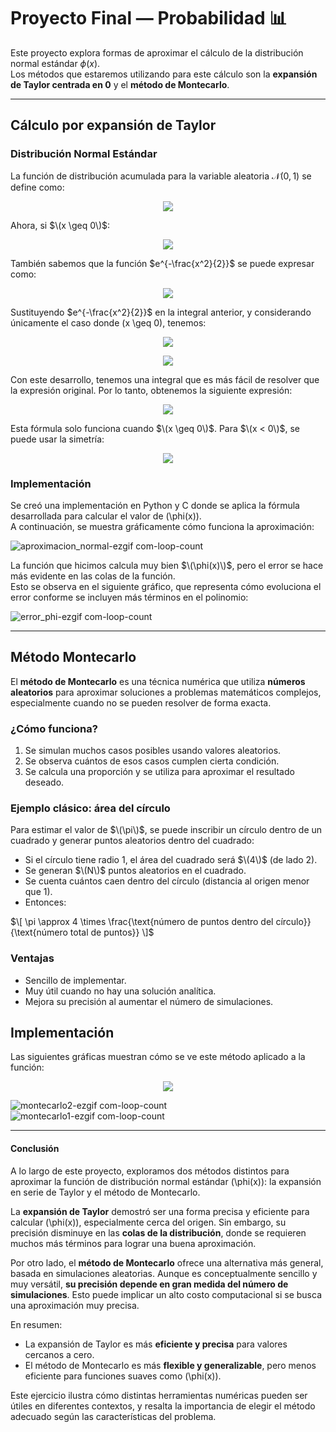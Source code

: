 # Proyecto Final — Probabilidad 📊

Este proyecto explora formas de aproximar el cálculo de la distribución normal estándar $\phi(x)$.  
Los métodos que estaremos utilizando para este cálculo son la **expansión de Taylor centrada en 0** y el **método de Montecarlo**.

---

## Cálculo por expansión de Taylor

### Distribución Normal Estándar

La función de distribución acumulada para la variable aleatoria $\mathcal{N}(0,1)$ se define como:

<p align="center">
  <img src="https://latex.codecogs.com/svg.image?\phi(x)=\int_{-\infty}^x\frac{1}{\sqrt{2\pi}}e^{-\frac{t^2}{2}}\,dt" />
</p>

Ahora, si $\(x \geq 0\)$:

<p align="center">
  <img src="https://latex.codecogs.com/svg.image?\phi(x)=\frac{1}{2}+\int_{0}^x\frac{1}{\sqrt{2\pi}}e^{-\frac{t^2}{2}}\,dt" />
</p>

También sabemos que la función  $e^{-\frac{x^2}{2}}$  se puede expresar como:

<p align="center">
  <img src="https://latex.codecogs.com/svg.image?e^{-\frac{x^2}{2}}=\sum_{n=0}^\infty\frac{(-1)^n}{2^n\,n!}x^{2n}" />
</p>

Sustituyendo $e^{-\frac{x^2}{2}}$  en la integral anterior, y considerando únicamente el caso donde \(x \geq 0\), tenemos:

<p align="center">
  <img src="https://latex.codecogs.com/svg.image?\phi(x)=\frac{1}{2}+\int_{0}^x\frac{1}{\sqrt{2\pi}}\sum_{n=0}^\infty\frac{(-1)^n}{2^n\,n!}t^{2n}\,dt" />
</p>

<p align="center">
  <img src="https://latex.codecogs.com/svg.image?\phi(x)=\frac{1}{2}+\frac{1}{\sqrt{2\pi}}\sum_{n=0}^\infty\frac{(-1)^n}{2^n\,n!}\int_{0}^xt^{2n}\,dt" />
</p>

Con este desarrollo, tenemos una integral que es más fácil de resolver que la expresión original. Por lo tanto, obtenemos la siguiente expresión:

<p align="center">
  <img src="https://latex.codecogs.com/svg.image?\phi(x)=\frac{1}{2}+\frac{1}{\sqrt{2\pi}}\sum_{n=0}^\infty\frac{(-1)^nx^{2n+1}}{2^n\,n!(2n+1)}" />
</p>

Esta fórmula solo funciona cuando $\(x \geq 0\)$. Para $\(x < 0\)$, se puede usar la simetría:

<p align="center">
  <img src="https://latex.codecogs.com/svg.image?\phi(-x)=1-\phi(x)" />
</p>

### Implementación

Se creó una implementación en Python y C donde se aplica la fórmula desarrollada para calcular el valor de \(\phi(x)\).  
A continuación, se muestra gráficamente cómo funciona la aproximación:

![aproximacion_normal-ezgif com-loop-count](https://github.com/user-attachments/assets/57d11a80-5084-46fe-b9a5-56d4b955049a)

La función que hicimos calcula muy bien $\(\phi(x)\)$, pero el error se hace más evidente en las colas de la función.  
Esto se observa en el siguiente gráfico, que representa cómo evoluciona el error conforme se incluyen más términos en el polinomio:

![error_phi-ezgif com-loop-count](https://github.com/user-attachments/assets/b18b4618-b7d3-4dca-b6f5-e279a34bfecd)

---

## Método Montecarlo

El **método de Montecarlo** es una técnica numérica que utiliza **números aleatorios** para aproximar soluciones a problemas matemáticos complejos, especialmente cuando no se pueden resolver de forma exacta.

### ¿Cómo funciona?
1. Se simulan muchos casos posibles usando valores aleatorios.
2. Se observa cuántos de esos casos cumplen cierta condición.
3. Se calcula una proporción y se utiliza para aproximar el resultado deseado.

### Ejemplo clásico: área del círculo

Para estimar el valor de $\(\pi\)$, se puede inscribir un círculo dentro de un cuadrado y generar puntos aleatorios dentro del cuadrado:

- Si el círculo tiene radio 1, el área del cuadrado será $\(4\)$ (de lado 2).
- Se generan $\(N\)$ puntos aleatorios en el cuadrado.
- Se cuenta cuántos caen dentro del círculo (distancia al origen menor que 1).
- Entonces:

$\[
\pi \approx 4 \times \frac{\text{número de puntos dentro del círculo}}{\text{número total de puntos}}
\]$

### Ventajas
- Sencillo de implementar.
- Muy útil cuando no hay una solución analítica.
- Mejora su precisión al aumentar el número de simulaciones.

## Implementación

Las siguientes gráficas muestran cómo se ve este método aplicado a la función:

<p align="center">
  <img src="https://latex.codecogs.com/svg.image?\frac{1}{\sqrt{2\pi}}e^{-\frac{x^2}{2}}" />
</p>

![montecarlo2-ezgif com-loop-count](https://github.com/user-attachments/assets/01740c96-146e-4dfd-b809-9f4a475ab5a0)  
![montecarlo1-ezgif com-loop-count](https://github.com/user-attachments/assets/a84083bd-de10-4a5f-bf02-bdfc45eaee00)

---
#### Conclusión

A lo largo de este proyecto, exploramos dos métodos distintos para aproximar la función de distribución normal estándar \(\phi(x)\): la expansión en serie de Taylor y el método de Montecarlo.

La **expansión de Taylor** demostró ser una forma precisa y eficiente para calcular \(\phi(x)\), especialmente cerca del origen. Sin embargo, su precisión disminuye en las **colas de la distribución**, donde se requieren muchos más términos para lograr una buena aproximación.

Por otro lado, el **método de Montecarlo** ofrece una alternativa más general, basada en simulaciones aleatorias. Aunque es conceptualmente sencillo y muy versátil, **su precisión depende en gran medida del número de simulaciones**. Esto puede implicar un alto costo computacional si se busca una aproximación muy precisa.

En resumen:
- La expansión de Taylor es más **eficiente y precisa** para valores cercanos a cero.
- El método de Montecarlo es más **flexible y generalizable**, pero menos eficiente para funciones suaves como \(\phi(x)\).

Este ejercicio ilustra cómo distintas herramientas numéricas pueden ser útiles en diferentes contextos, y resalta la importancia de elegir el método adecuado según las características del problema.
